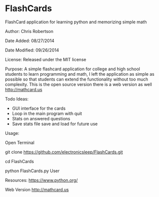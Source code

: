 FlashCards
==========

FlashCard application for learning python and memorizing simple math

Author: Chris Robertson

Date Added: 08/27/2014

Date Modified: 09/26/2014

License: Released under the MIT license

Purpose: A simple flashcard application for college and high school students to learn programming and math, I left the application as simple as possible so that students can extend the functionality without too much complexity. This is the open source version there is a web version as well http://mathcard.us

Todo Ideas:
* GUI interface for the cards
* Loop in the main program with quit
* Stats on answered questions
* Save stats file save and load for future use

Usage:

Open Terminal

git clone https://github.com/electronicsleep/FlashCards.git

cd FlashCards

python FlashCards.py User

Resources:
https://www.python.org/

Web Version
http://mathcard.us

